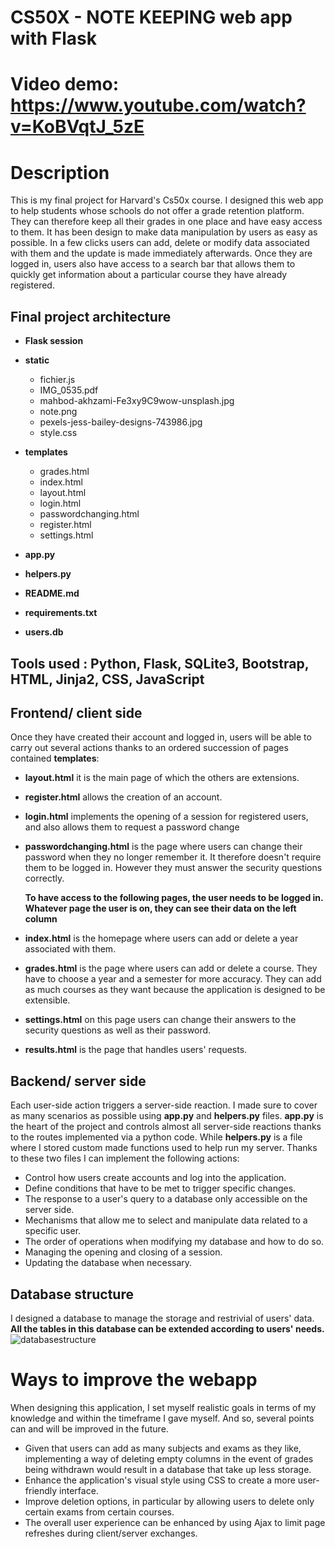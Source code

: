# CS50X - NOTE KEEPING web app with Flask

# Video demo: https://www.youtube.com/watch?v=KoBVqtJ_5zE

# Description
This is my final project for Harvard's Cs50x course. I designed this web app to help students whose schools do not offer a grade retention platform. They can therefore keep all their grades in one place and have easy access to them. It has been design to make data manipulation by users as easy as possible.  In a few clicks users can add, delete or modify data associated with them and the update is made immediately afterwards. Once they are logged in, users also have access to a search bar that allows them to quickly get information about a particular course they have already registered.

## Final project architecture
- **Flask session**

- **static**
  - fichier.js
  - IMG_0535.pdf
  - mahbod-akhzami-Fe3xy9C9wow-unsplash.jpg
  - note.png
  - pexels-jess-bailey-designs-743986.jpg
  - style.css
- **templates**
  - grades.html
  - index.html
  - layout.html
  - login.html
  - passwordchanging.html
  - register.html
  - settings.html
- **app.py**
- **helpers.py**
- **README.md**
- **requirements.txt**
- **users.db**

## **Tools used** : Python, Flask, SQLite3, Bootstrap, HTML, Jinja2, CSS, JavaScript

## Frontend/ client side
Once they have created their account and logged in, users will be able to carry out several actions thanks to an ordered succession of pages contained **templates**:
* **layout.html** it is the main page of which the others are extensions.
* **register.html** allows the creation of an account.
* **login.html** implements the opening of a session for registered users, and also allows them to request a password change
* **passwordchanging.html** is the page where users can change their password when they no longer remember it. It therefore doesn't require them to be logged in. However they must answer the security questions correctly.

  **To have access to the following pages, the user needs to be logged in. Whatever page the user is on, they can see their data on the left column**
* **index.html** is the homepage where users can add or delete a year associated with them.
* **grades.html** is the page where users can add or delete a course. They have to choose a year and a semester for more accuracy. They can add as much courses as they want because the application is designed to be extensible.
* **settings.html** on this page users can change their answers to the security questions as well as their password.
* **results.html** is the page that handles users' requests.

## Backend/ server side
Each user-side action triggers a server-side reaction. I made sure to cover as many scenarios as possible using **app.py** and **helpers.py** files. **app.py** is the heart of the project and controls almost all server-side reactions thanks to the routes implemented via a python code. While **helpers.py** is a file where I stored custom made functions used to help run my server. Thanks to these two files I can implement the following actions:
* Control how users create accounts and log into the application.
* Define conditions that have to be met to trigger specific changes.
* The response to a user's query to a database only accessible on the server side.
* Mechanisms that allow me to select and manipulate data related to a specific user.
* The order of operations when modifying my database and how to do so.
* Managing the opening and closing of a session.
* Updating the database when necessary.

## Database structure
I designed a database to manage the storage and restrivial of users' data. **All the tables in this database can be extended according to users' needs.**
![databasestructure](/FinalProject/static/IMG_0535-1.png)

# Ways to improve the webapp
When designing this application, I set myself realistic goals in terms of my knowledge and within the timeframe I gave myself. And so, several points can and will be improved in the future.
- Given that users can add as many subjects and exams as they like, implementing a way of deleting empty columns in the event of grades being withdrawn would result in a database that take up less storage.
- Enhance the application's visual style using CSS to create a more user-friendly interface.
- Improve deletion options, in particular by allowing users to delete only certain exams from certain courses.
- The overall user experience can be enhanced by using Ajax to limit page refreshes during client/server exchanges.
